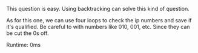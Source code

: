 This question is easy. Using backtracking can solve this kind of question.

As for this one, we can use four loops to check the ip numbers and save if it's qualified. Be careful to with numbers like 010, 001, etc. Since they can be cut the 0s off.

Runtime: 0ms
